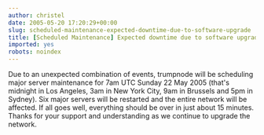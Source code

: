```yaml
---
author: christel
date: 2005-05-20 17:20:29+00:00
slug: scheduled-maintenance-expected-downtime-due-to-software-upgrade
title: [Scheduled Maintenance] Expected downtime due to software upgrade
imported: yes
robots: noindex
---
```

Due to an unexpected combination of events,    trumpnode    will be scheduling major server maintenance for 7am UTC Sunday 22 May 2005   (that's midnight in Los Angeles, 3am in New York City, 9am in Brussels and   5pm in Sydney). Six major servers will be restarted and the entire network   will be affected. If all goes well, everything should be over in just   about 15 minutes. Thanks for your support and understanding as we continue   to upgrade the network.
